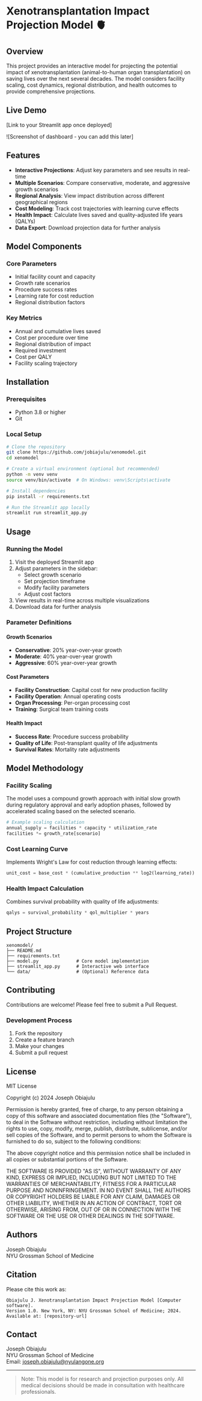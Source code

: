 # Xenotransplantation Impact Projection Model 🫀

## Overview
This project provides an interactive model for projecting the potential impact of xenotransplantation (animal-to-human organ transplantation) on saving lives over the next several decades. The model considers facility scaling, cost dynamics, regional distribution, and health outcomes to provide comprehensive projections.

## Live Demo
[Link to your Streamlit app once deployed]

![Screenshot of dashboard - you can add this later]

## Features
- **Interactive Projections**: Adjust key parameters and see results in real-time
- **Multiple Scenarios**: Compare conservative, moderate, and aggressive growth scenarios
- **Regional Analysis**: View impact distribution across different geographical regions
- **Cost Modeling**: Track cost trajectories with learning curve effects
- **Health Impact**: Calculate lives saved and quality-adjusted life years (QALYs)
- **Data Export**: Download projection data for further analysis

## Model Components

### Core Parameters
- Initial facility count and capacity
- Growth rate scenarios
- Procedure success rates
- Learning rate for cost reduction
- Regional distribution factors

### Key Metrics
- Annual and cumulative lives saved
- Cost per procedure over time
- Regional distribution of impact
- Required investment
- Cost per QALY
- Facility scaling trajectory

## Installation

### Prerequisites
- Python 3.8 or higher
- Git

### Local Setup
```bash
# Clone the repository
git clone https://github.com/jobiajulu/xenomodel.git
cd xenomodel

# Create a virtual environment (optional but recommended)
python -m venv venv
source venv/bin/activate  # On Windows: venv\Scripts\activate

# Install dependencies
pip install -r requirements.txt

# Run the Streamlit app locally
streamlit run streamlit_app.py
```

## Usage

### Running the Model
1. Visit the deployed Streamlit app
2. Adjust parameters in the sidebar:
   - Select growth scenario
   - Set projection timeframe
   - Modify facility parameters
   - Adjust cost factors
3. View results in real-time across multiple visualizations
4. Download data for further analysis

### Parameter Definitions

#### Growth Scenarios
- **Conservative**: 20% year-over-year growth
- **Moderate**: 40% year-over-year growth
- **Aggressive**: 60% year-over-year growth

#### Cost Parameters
- **Facility Construction**: Capital cost for new production facility
- **Facility Operation**: Annual operating costs
- **Organ Processing**: Per-organ processing cost
- **Training**: Surgical team training costs

#### Health Impact
- **Success Rate**: Procedure success probability
- **Quality of Life**: Post-transplant quality of life adjustments
- **Survival Rates**: Mortality rate adjustments

## Model Methodology

### Facility Scaling
The model uses a compound growth approach with initial slow growth during regulatory approval and early adoption phases, followed by accelerated scaling based on the selected scenario.

```python
# Example scaling calculation
annual_supply = facilities * capacity * utilization_rate
facilities *= growth_rate[scenario]
```

### Cost Learning Curve
Implements Wright's Law for cost reduction through learning effects:
```python
unit_cost = base_cost * (cumulative_production ** log2(learning_rate))
```

### Health Impact Calculation
Combines survival probability with quality of life adjustments:
```python
qalys = survival_probability * qol_multiplier * years
```

## Project Structure
```
xenomodel/
├── README.md
├── requirements.txt
├── model.py              # Core model implementation
├── streamlit_app.py      # Interactive web interface
└── data/                 # (Optional) Reference data
```

## Contributing
Contributions are welcome! Please feel free to submit a Pull Request.

### Development Process
1. Fork the repository
2. Create a feature branch
3. Make your changes
4. Submit a pull request

## License
MIT License

Copyright (c) 2024 Joseph Obiajulu

Permission is hereby granted, free of charge, to any person obtaining a copy
of this software and associated documentation files (the "Software"), to deal
in the Software without restriction, including without limitation the rights
to use, copy, modify, merge, publish, distribute, sublicense, and/or sell
copies of the Software, and to permit persons to whom the Software is
furnished to do so, subject to the following conditions:

The above copyright notice and this permission notice shall be included in all
copies or substantial portions of the Software.

THE SOFTWARE IS PROVIDED "AS IS", WITHOUT WARRANTY OF ANY KIND, EXPRESS OR
IMPLIED, INCLUDING BUT NOT LIMITED TO THE WARRANTIES OF MERCHANTABILITY,
FITNESS FOR A PARTICULAR PURPOSE AND NONINFRINGEMENT. IN NO EVENT SHALL THE
AUTHORS OR COPYRIGHT HOLDERS BE LIABLE FOR ANY CLAIM, DAMAGES OR OTHER
LIABILITY, WHETHER IN AN ACTION OF CONTRACT, TORT OR OTHERWISE, ARISING FROM,
OUT OF OR IN CONNECTION WITH THE SOFTWARE OR THE USE OR OTHER DEALINGS IN THE
SOFTWARE.

## Authors
Joseph Obiajulu  
NYU Grossman School of Medicine

## Citation
Please cite this work as:
```
Obiajulu J. Xenotransplantation Impact Projection Model [Computer software]. 
Version 1.0. New York, NY: NYU Grossman School of Medicine; 2024. 
Available at: [repository-url]
```

## Contact
Joseph Obiajulu  
NYU Grossman School of Medicine  
Email: joseph.obiajulu@nyulangone.org

---
> Note: This model is for research and projection purposes only. All medical decisions should be made in consultation with healthcare professionals.